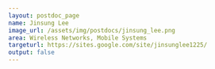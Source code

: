 ```yaml
---
layout: postdoc_page
name: Jinsung Lee
image_url: /assets/img/postdocs/jinsung_lee.png
area: Wireless Networks, Mobile Systems
targeturl: https://sites.google.com/site/jinsunglee1225/
output: false
---
```


